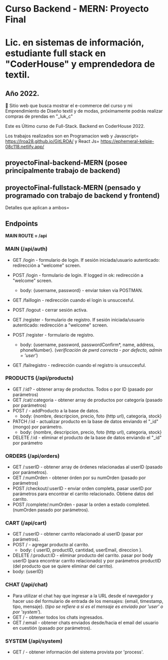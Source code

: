 # Curso Backend - MERN: Proyecto Final
# Lic. en sistemas de información, estudiante full stack en "CoderHouse" y emprendedora de textil.
## Año 2022.

📢 Sitio web que busca mostrar el e-commerce del curso y mi Emprendimiento de Diseño textil y de modas, próximamente podrás realizar compras de prendas en "_luk_c"

Este es Último curso de Full-Stack. Backend en CoderHouse 2022.

Los trabajos realizados son en Programacion web y Javascript= https://lroa28.github.io/GitLROA/
y React Js= https://ephemeral-kelpie-08c118.netlify.app/ 

## proyectoFinal-backend-MERN (posee principalmente trabajo de backend)
##  proyectoFinal-fullstack-MERN (pensado y programado con trabajo de backend y frontend)


Detalles que aplican a ambos=
## **Endpoints**
**MAIN ROUTE = /api**

### MAIN (/api/auth)

* GET /login - formulario de login. If sesión iniciada/usuario autenticado: redirección a "welcome" screen.
* POST /login - formulario de login. If logged in ok: redirección a "welcome" screen. 
  * body: {username, password} - enviar token via POSTMAN.
* GET /faillogin - redirección cuando el login is unsuccesful.
* POST /logout - cerrar sesión activa.

* GET /register - formulario de registro. If sesión iniciada/usuario autenticado: redirección a "welcome" screen.
* POST /register - formulario de registro. 
  * body: {username, password, passwordConfirm*, name, address, phoneNumber}. (*verificación de pwrd correcta - por defecto, admin = 'user'*)
* GET /failregistro - redirección cuando el registro is unsuccesful.

### PRODUCTS (/api/products)

* GET /:id? - obtener array de productos. Todos o por ID (pasado por parámetros)
* GET /cat/:categoria - obtener array de productos por categoría (pasado por parámetros)
* POST / - addProducto a la base de datos.
  * body: {nombre, descripcion, precio, foto (http url), categoria, stock} 
* PATCH /:id - actualizar producto en la base de datos enviando el "_id" (mongo) por parámetro.
  * body: {nombre, descripcion, precio, foto (http url), categoria, stock} 
* DELETE /:id - eliminar el producto de la base de datos enviando el "_id" por parámetro

### ORDERS (/api/orders)

* GET /:userID - obtener array de órdenes relacionadas al userID (pasado por parámetros). 
* GET /:numOrden - obtener órden por su numOrden (pasado por parámetros)
* POST /checkout/:userID - enviar orden completa, pasar userID por parámetros para encontrar el carrito relacionado. Obtiene datos del carrito.
* POST /complete/:numOrden - pasar la orden a estado completed. (numOrden pasado por parámetros).

### CART (/api/cart)

* GET /:userID - obtener carrito relacionado al userID (pasar por parámetros).
* POST / - agregar producto al carrito.
  * body: { userID, productID, cantidad, userEmail, direccion }.
* DELETE /:product:ID - eliminar producto del carrito. pasar por body userID (para encontrar carrito relacionado) y por parámetros productID (del producto que se quiere eliminar del carrito).
 * body: {userID}

### CHAT (/api/chat)

* Para utilizar el chat hay que ingresar a la URL desde el navegador y hacer uso del formulario de entrada de los mensajes: {email, timestamp, tipo, mensaje}. (*tipo se refiere a si es el mensaje es enviado por 'user' o por 'system'*).
* GET / - obtener todos los chats ingresados.
* GET /:email - obtener chats enviados desde/hacia el email del usuario en cuestión (pasado por parámetros).

### SYSTEM (/api/system)

* GET / - obtener información del sistema provista por 'process'.
